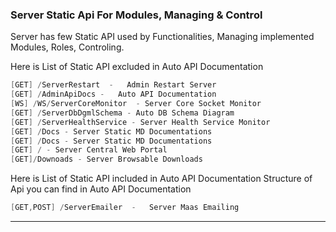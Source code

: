 ﻿

### Server Static Api For Modules, Managing & Control
Server has few Static API used by Functionalities, Managing
implemented Modules, Roles, Controling.

Here is List of Static API excluded in Auto API Documentation
   
```cs   
[GET] /ServerRestart  -   Admin Restart Server   
[GET] /AdminApiDocs -   Auto API Documentation   
[WS] /WS/ServerCoreMonitor  - Server Core Socket Monitor     
[GET] /ServerDbDgmlSchema - Auto DB Schema Diagram     
[GET] /ServerHealthService - Server Health Service Monitor       
[GET] /Docs - Server Static MD Documentations   
[GET] /Docs - Server Static MD Documentations   
[GET] / - Server Central Web Portal    
[GET]/Downoads - Server Browsable Downloads    


```   

Here is List of Static API included in Auto API Documentation
Structure of Api you can find in Auto API Documentation

```cs   
[GET,POST] /ServerEmailer  -   Server Maas Emailing

```   

---   

